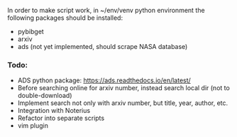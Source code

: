 In order to make script work, in ~/env/venv python environment the following packages should be installed:
* pybibget
* arxiv
* ads (not yet implemented, should scrape NASA database)

### Todo:
* ADS python package: https://ads.readthedocs.io/en/latest/
* Before searching online for arxiv number, instead search local dir (not to double-download)
* Implement search not only with arxiv number, but title, year, author, etc.
* Integration with Noterius
* Refactor into separate scripts
* vim plugin
